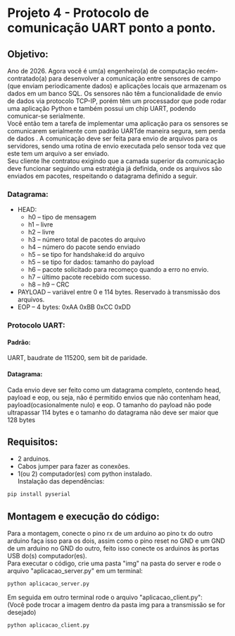 # Projeto 4 - Protocolo de comunicação UART ponto a ponto.

## Objetivo:
Ano de 2026. Agora você é um(a) engenheiro(a) de computação recém-contratado(a) para desenvolver a comunicação entre
sensores de campo (que enviam periodicamente dados) e aplicações locais que armazenam os dados em um banco SQL. Os
sensores não têm a funcionalidade de envio de dados via protocolo TCP-IP, porém têm um processador que pode rodar uma
aplicação Python e também possui um chip UART, podendo comunicar-se serialmente.<br>
Você então tem a tarefa de implementar uma aplicação para os sensores se comunicarem serialmente com padrão UARTde
maneira segura, sem perda de dados . A comunicação deve ser feita para envio de arquivos para os servidores, sendo uma rotina
de envio executada pelo sensor toda vez que este tem um arquivo a ser enviado.<br>
Seu cliente lhe contratou exigindo que a camada superior da comunicação deve funcionar seguindo
uma estratégia já definida, onde os arquivos são enviados em pacotes, respeitando o datagrama definido a seguir.
### Datagrama:
- HEAD:
  - h0 – tipo de mensagem
  - h1 – livre
  - h2 – livre
  - h3 – número total de pacotes do arquivo
  - h4 – número do pacote sendo enviado
  - h5 – se tipo for handshake:id do arquivo
  - h5 – se tipo for dados: tamanho do payload
  - h6 – pacote solicitado para recomeço quando a erro no envio.
  - h7 – último pacote recebido com sucesso.
  - h8 – h9 – CRC
- PAYLOAD – variável entre 0 e 114 bytes. Reservado à transmissão dos arquivos.
- EOP – 4 bytes: 0xAA 0xBB 0xCC 0xDD
### Protocolo UART:
#### Padrão:
UART, baudrate de 115200, sem bit de paridade.
#### Datagrama:
Cada envio deve ser feito como um datagrama completo, contendo head, payload e eop, ou seja, não é permitido envios que não
contenham head, payload(ocasionalmente nulo) e eop. O tamanho do payload não pode ultrapassar 114 bytes e o tamanho do
datagrama não deve ser maior que 128 bytes

## Requisitos:
- 2 arduinos.
- Cabos jumper para fazer as conexões.
- 1(ou 2) computador(es) com python instalado.  
Instalação das dependências:
```cmd
pip install pyserial
```

## Montagem e execução do código:
Para a montagem, conecte o pino rx de um arduino ao pino tx do outro arduino faça isso para os dois, assim como o pino reset no GND e um GND de um arduino no GND do outro, feito isso conecte os arduinos às portas USB do(s) computador(es).
<br/>
Para executar o código, crie uma pasta "img" na pasta do server e rode o arquivo "aplicacao_server.py" em um terminal:
```cmd
python aplicacao_server.py
```
Em seguida em outro terminal rode o arquivo "aplicacao_client.py":      
(Você pode trocar a imagem dentro da pasta img para a transmissão se for desejado)
```cmd
python aplicacao_client.py
```
